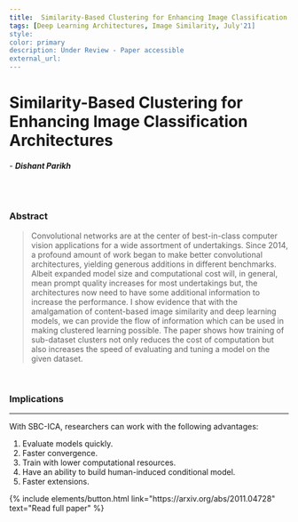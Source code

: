 ```yaml
---
title:  Similarity-Based Clustering for Enhancing Image Classification Architectures
tags: [Deep Learning Architectures, Image Similarity, July'21]
style: 
color: primary
description: Under Review - Paper accessible
external_url: 
---
```



# Similarity-Based Clustering for Enhancing Image Classification Architectures

###### - _**Dishant Parikh**_

<br>

### Abstract
>Convolutional networks are at the center of best-in-class computer vision applications for a wide assortment of undertakings. Since 2014, a profound amount of work began to make better convolutional architectures, yielding generous additions in different benchmarks. Albeit expanded model size and computational cost will, in general, mean prompt quality increases for most undertakings but, the architectures now need to have some additional information to increase the performance. I show evidence that with the amalgamation of content-based image similarity and deep learning models, we can provide the flow of information which can be used in making clustered learning possible. The paper shows how training of sub-dataset clusters not only reduces the cost of computation but also increases the speed of evaluating and tuning a model on the given dataset.

<br>

### Implications

---

With SBC-ICA, researchers can work with the following advantages:
1. Evaluate models quickly. 
2. Faster convergence.
3. Train with lower computational resources.
4. Have an ability to build human-induced conditional model.
5. Faster extensions.

<p class="text-center">
{% include elements/button.html link="https://arxiv.org/abs/2011.04728" text="Read full paper" %}
</p>